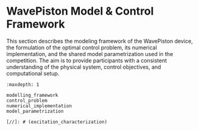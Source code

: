 # WavePiston Model & Control Framework

This section describes the modeling framework of the WavePiston device, the formulation of the optimal control problem, its numerical implementation, and the shared model parametrization used in the competition. The aim is to provide participants with a consistent understanding of the physical system, control objectives, and computational setup.


```{toctree}
:maxdepth: 1

modelling_framework
control_problem
numerical_implementation
model_parametrization

[//]: # (excitation_characterization)
